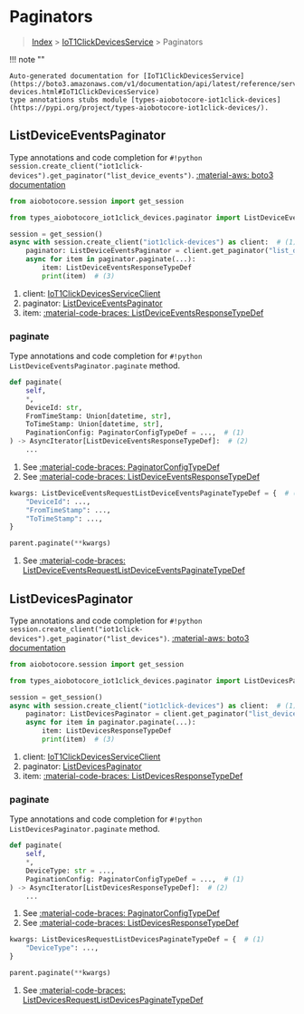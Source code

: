 # Paginators

> [Index](../README.md) > [IoT1ClickDevicesService](./README.md) > Paginators

!!! note ""

    Auto-generated documentation for [IoT1ClickDevicesService](https://boto3.amazonaws.com/v1/documentation/api/latest/reference/services/iot1click-devices.html#IoT1ClickDevicesService)
    type annotations stubs module [types-aiobotocore-iot1click-devices](https://pypi.org/project/types-aiobotocore-iot1click-devices/).

## ListDeviceEventsPaginator

Type annotations and code completion for `#!python session.create_client("iot1click-devices").get_paginator("list_device_events")`.
[:material-aws: boto3 documentation](https://boto3.amazonaws.com/v1/documentation/api/latest/reference/services/iot1click-devices.html#IoT1ClickDevicesService.Paginator.ListDeviceEvents)

```python title="Usage example"
from aiobotocore.session import get_session

from types_aiobotocore_iot1click_devices.paginator import ListDeviceEventsPaginator

session = get_session()
async with session.create_client("iot1click-devices") as client:  # (1)
    paginator: ListDeviceEventsPaginator = client.get_paginator("list_device_events")  # (2)
    async for item in paginator.paginate(...):
        item: ListDeviceEventsResponseTypeDef
        print(item)  # (3)
```

1. client: [IoT1ClickDevicesServiceClient](./client.md)
2. paginator: [ListDeviceEventsPaginator](./paginators.md#listdeviceeventspaginator)
3. item: [:material-code-braces: ListDeviceEventsResponseTypeDef](./type_defs.md#listdeviceeventsresponsetypedef) 


### paginate

Type annotations and code completion for `#!python ListDeviceEventsPaginator.paginate` method.

```python title="Method definition"
def paginate(
    self,
    *,
    DeviceId: str,
    FromTimeStamp: Union[datetime, str],
    ToTimeStamp: Union[datetime, str],
    PaginationConfig: PaginatorConfigTypeDef = ...,  # (1)
) -> AsyncIterator[ListDeviceEventsResponseTypeDef]:  # (2)
    ...
```

1. See [:material-code-braces: PaginatorConfigTypeDef](./type_defs.md#paginatorconfigtypedef) 
2. See [:material-code-braces: ListDeviceEventsResponseTypeDef](./type_defs.md#listdeviceeventsresponsetypedef) 


```python title="Usage example with kwargs"
kwargs: ListDeviceEventsRequestListDeviceEventsPaginateTypeDef = {  # (1)
    "DeviceId": ...,
    "FromTimeStamp": ...,
    "ToTimeStamp": ...,
}

parent.paginate(**kwargs)
```

1. See [:material-code-braces: ListDeviceEventsRequestListDeviceEventsPaginateTypeDef](./type_defs.md#listdeviceeventsrequestlistdeviceeventspaginatetypedef) 
## ListDevicesPaginator

Type annotations and code completion for `#!python session.create_client("iot1click-devices").get_paginator("list_devices")`.
[:material-aws: boto3 documentation](https://boto3.amazonaws.com/v1/documentation/api/latest/reference/services/iot1click-devices.html#IoT1ClickDevicesService.Paginator.ListDevices)

```python title="Usage example"
from aiobotocore.session import get_session

from types_aiobotocore_iot1click_devices.paginator import ListDevicesPaginator

session = get_session()
async with session.create_client("iot1click-devices") as client:  # (1)
    paginator: ListDevicesPaginator = client.get_paginator("list_devices")  # (2)
    async for item in paginator.paginate(...):
        item: ListDevicesResponseTypeDef
        print(item)  # (3)
```

1. client: [IoT1ClickDevicesServiceClient](./client.md)
2. paginator: [ListDevicesPaginator](./paginators.md#listdevicespaginator)
3. item: [:material-code-braces: ListDevicesResponseTypeDef](./type_defs.md#listdevicesresponsetypedef) 


### paginate

Type annotations and code completion for `#!python ListDevicesPaginator.paginate` method.

```python title="Method definition"
def paginate(
    self,
    *,
    DeviceType: str = ...,
    PaginationConfig: PaginatorConfigTypeDef = ...,  # (1)
) -> AsyncIterator[ListDevicesResponseTypeDef]:  # (2)
    ...
```

1. See [:material-code-braces: PaginatorConfigTypeDef](./type_defs.md#paginatorconfigtypedef) 
2. See [:material-code-braces: ListDevicesResponseTypeDef](./type_defs.md#listdevicesresponsetypedef) 


```python title="Usage example with kwargs"
kwargs: ListDevicesRequestListDevicesPaginateTypeDef = {  # (1)
    "DeviceType": ...,
}

parent.paginate(**kwargs)
```

1. See [:material-code-braces: ListDevicesRequestListDevicesPaginateTypeDef](./type_defs.md#listdevicesrequestlistdevicespaginatetypedef) 
